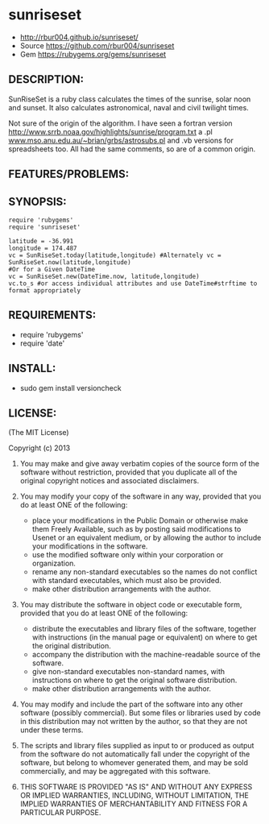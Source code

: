 # sunriseset

* http://rbur004.github.io/sunriseset/
* Source https://github.com/rbur004/sunriseset
* Gem https://rubygems.org/gems/sunriseset

## DESCRIPTION:

SunRiseSet is a ruby class calculates the times of the sunrise, solar noon and sunset.
It also calculates astronomical, naval and civil twilight times.

Not sure of the origin of the algorithm.
I have seen a fortran version http://www.srrb.noaa.gov/highlights/sunrise/program.txt
a .pl www.mso.anu.edu.au/~brian/grbs/astrosubs.pl and .vb versions for spreadsheets too. 
All had the same comments, so are of a common origin.

## FEATURES/PROBLEMS:



## SYNOPSIS:

	require 'rubygems'
	require 'sunriseset'
	
	latitude = -36.991
	longitude = 174.487
	vc = SunRiseSet.today(latitude,longitude) #Alternately vc = SunRiseSet.now(latitude,longitude)
	#Or for a Given DateTime
	vc = SunRiseSet.new(DateTime.now, latitude,longitude)
	vc.to_s #or access individual attributes and use DateTime#strftime to format appropriately

## REQUIREMENTS:

* require 'rubygems'
* require 'date'

## INSTALL:

* sudo gem install versioncheck

## LICENSE:

(The MIT License)

Copyright (c) 2013

1. You may make and give away verbatim copies of the source form of the
   software without restriction, provided that you duplicate all of the
   original copyright notices and associated disclaimers.

2. You may modify your copy of the software in any way, provided that
   you do at least ONE of the following:
    *  place your modifications in the Public Domain or otherwise make them Freely Available, such as by posting said modifications to Usenet or an equivalent medium, or by allowing the author to include your modifications in the software.
    *  use the modified software only within your corporation or organization.
    *  rename any non-standard executables so the names do not conflict with standard executables, which must also be provided.
    *  make other distribution arrangements with the author.

3. You may distribute the software in object code or executable form, provided that you do at least ONE of the following:
    * distribute the executables and library files of the software,
  together with instructions (in the manual page or equivalent)
  on where to get the original distribution.
    * accompany the distribution with the machine-readable source of
  the software.
    * give non-standard executables non-standard names, with
        instructions on where to get the original software distribution.
    * make other distribution arrangements with the author.

4. You may modify and include the part of the software into any other
   software (possibly commercial).  But some files or libraries used by
   code in this distribution  may not written by the author, so that they 
   are not under these terms.

5. The scripts and library files supplied as input to or produced as 
   output from the software do not automatically fall under the
   copyright of the software, but belong to whomever generated them, 
   and may be sold commercially, and may be aggregated with this
   software.

6. THIS SOFTWARE IS PROVIDED "AS IS" AND WITHOUT ANY EXPRESS OR
   IMPLIED WARRANTIES, INCLUDING, WITHOUT LIMITATION, THE IMPLIED
   WARRANTIES OF MERCHANTABILITY AND FITNESS FOR A PARTICULAR
   PURPOSE.
